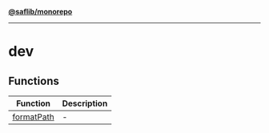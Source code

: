 [**@saflib/monorepo**](../index.md)

---

# dev

## Functions

| Function                              | Description |
| ------------------------------------- | ----------- |
| [formatPath](functions/formatPath.md) | -           |

